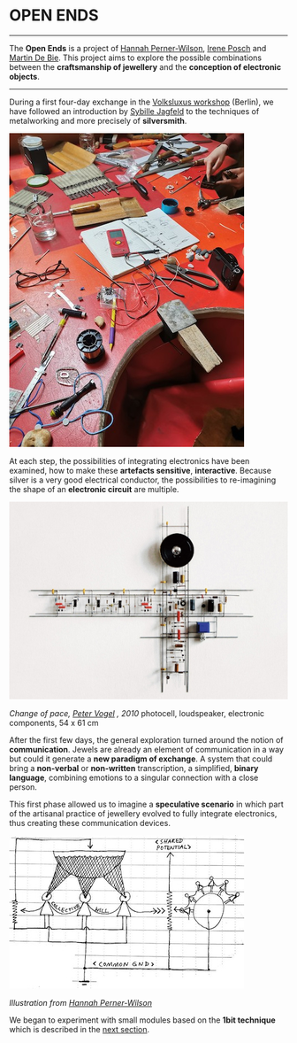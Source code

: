 # OPEN ENDS 

***

The **Open Ends** is a project of [Hannah Perner-Wilson](https://www.plusea.at/?page_id=1605), [Irene Posch](http://www.ireneposch.net/) and [Martin De Bie](http://martindebie.com/). This project aims to explore the possible combinations between the **craftsmanship of jewellery** and the **conception of electronic objects**.

***

During a first four-day exchange in the [Volksluxus workshop](https://volksluxus.wordpress.com/) (Berlin), we have followed an introduction by 
[Sybille Jagfeld](https://sybjekt.wordpress.com/) to the techniques of metalworking and more precisely of **silversmith**. 

<img src=images/openEnds1.jpg> 

At each step, the possibilities of integrating electronics have been examined, how to make these **artefacts sensitive**, **interactive**. Because silver is a very good electrical conductor, the possibilities to re-imagining the shape of an **electronic circuit** are multiple.

<img src=images/peterVogel.jpg> 

*Change of pace, [Peter Vogel](https://fr.wikipedia.org/wiki/Peter_Vogel_(artiste)) , 2010*
photocell, loudspeaker, electronic components, 54 x 61 cm

After the first few days, the general exploration turned around the notion of **communication**. Jewels are already an element of communication in a way but could it generate a **new paradigm of exchange**. A system that could bring a **non-verbal** or **non-written** transcription, a simplified, **binary language**, combining emotions to a singular connection with a close person. 

This first phase allowed us to imagine a **speculative scenario** in which part of the artisanal practice of jewellery evolved to fully integrate electronics, thus creating these communication devices.

<img src=images/HannahIllustration.jpg> 

*Illustration from [Hannah Perner-Wilson](https://www.plusea.at/?page_id=1605)* 


We began to experiment with small modules based on the **1bit technique** which is described in the [next section](https://github.com/WhiteDileckNoise/EAR/tree/master/Open-Ends/1Bit-Jewelry).  


